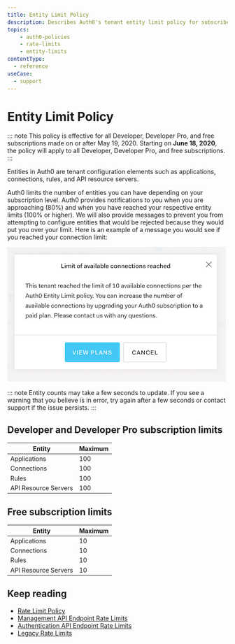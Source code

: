 ```yaml
---
title: Entity Limit Policy
description: Describes Auth0's tenant entity limit policy for subscribers.
topics:
    - auth0-policies
    - rate-limits
    - entity-limits
contentType:
  - reference
useCase:
  - support
---
```

# Entity Limit Policy

::: note
This policy is effective for all Developer, Developer Pro, and free subscriptions made on or after May 19, 2020. Starting on **June 18, 2020**, the policy will apply to all Developer, Developer Pro, and free subscriptions.
:::

Entities in Auth0 are tenant configuration elements such as applications, connections, rules, and API resource servers. 

Auth0 limits the number of entities you can have depending on your subscription level. Auth0 provides notifications to you when you are approaching (80%) and when you have reached your respective entity limits (100% or higher). We will also provide messages to prevent you from attempting to configure entities that would be rejected because they would put you over your limit. Here is an example of a message you would see if you reached your connection limit:

![Entity Limit Reached](/media/articles/policies/entity-limit-reached.png)

::: note
Entity counts may take a few seconds to update. If you see a warning that you believe is in error, try again after a few seconds or contact support if the issue persists.
:::

## Developer and Developer Pro subscription limits

| Entity | Maximum | 
| - | - |
| Applications | 100 |
| Connections | 100 |
| Rules | 100 |
| API Resource Servers | 100 |

## Free subscription limits

| Entity | Maximum | 
| - | - |
| Applications | 10 |
| Connections | 10 |
| Rules | 10 |
| API Resource Servers | 10 |

## Keep reading

* [Rate Limit Policy](/policies/rate-limits)
* [Management API Endpoint Rate Limits](/policies/rate-limits-mgmt-api)
* [Authentication API Endpoint Rate Limits](/policies/rate-limits-auth-api)
* [Legacy Rate Limits](/policies/legacy-rate-limits)

